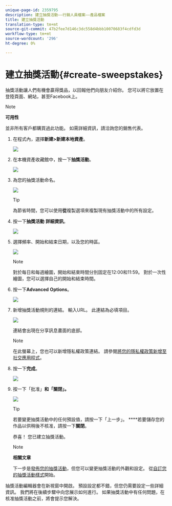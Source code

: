 ```yaml
---
unique-page-id: 2359795
description: 建立抽獎活動——行銷人員檔案——產品檔案
title: 建立抽獎活動
translation-type: tm+mt
source-git-commit: 47b2fee7d146c3dc558d4bbb10070683f4cdfd3d
workflow-type: tm+mt
source-wordcount: '296'
ht-degree: 0%

---
```



# 建立抽獎活動{#create-sweepstakes}

抽獎活動讓人們有機會贏得獎品，以回報他們向朋友介紹你。 您可以將它放置在登陸頁面、網站，甚至Facebook上。

>[!NOTE]
>
>**可用性**
>
>並非所有客戶都購買過此功能。 如需詳細資訊，請洽詢您的銷售代表。

1. 在程式內，選擇&#x200B;**新建>新建本地資產**。

   ![](assets/image2014-9-25-17-3a29-3a20.png)

1. 在本機資產收藏館中，按一下&#x200B;**抽獎活動**。

   ![](assets/image2014-9-25-17-3a29-3a31.png)

1. 為您的抽獎活動命名。

   ![](assets/image2014-9-25-17-3a29-3a50.png)

   >[!TIP]
   >
   >為節省時間，您可以使用&#x200B;**從**&#x200B;複製選項來複製現有抽獎活動中的所有設定。

1. 按一下&#x200B;**抽獎活動** **詳細資訊**。

   ![](assets/image2014-9-25-17-3a32-3a37.png)

1. 選擇頻率、開始和結束日期，以及您的時區。

   ![](assets/image2014-9-25-17-3a32-3a43.png)

   >[!NOTE]
   >
   >對於每日和每週繪圖，開始和結束時間分別固定在12:00和11:59。 對於一次性繪圖，您可以選擇自己的開始和結束時間。

1. 按一下&#x200B;**Advanced** **Options**。

   ![](assets/image2014-9-25-17-3a33-3a19.png)

1. 新增抽獎活動規則的連結。 輸入URL。 此連結為必填項目。

   ![](assets/image2014-9-25-17-3a33-3a30.png)

   連結會出現在分享訊息畫面的底部。

   >[!NOTE]
   >
   >在此螢幕上，您也可以新增隱私權政策連結。 請參閱[將您的隱私權政策新增至社交應用程式](../../../../product-docs/demand-generation/social/social-functions/add-your-privacy-policy-to-a-social-app.md)。

1. 按一下&#x200B;**完成**。

   ![](assets/image2014-9-25-17-3a34-3a2.png)

1. 按一下「批准」******和「關閉」**。****

   ![](assets/image2014-9-25-17-3a34-3a15.png)

   >[!TIP]
   >
   >若要變更抽獎活動中的任何預設值，請按一下「上一步」。 ****&#x200B;若要儲存您的作品以供稍後不核准，請按一下&#x200B;**關閉**。

   恭喜！ 您已建立抽獎活動。

   >[!NOTE]
   >
   >**相關文章**
   >
   >下一步是[發佈您的抽獎活動](publish-a-sweepstakes.md)，但您可以變更抽獎活動的外觀和設定。 從[自訂您的抽獎活動樣式](customize-sweepstakes-styles.md)開始。

抽獎活動編輯器會在新視窗中開啟。 預設設定都不錯，但您仍需要設定一些詳細資訊。 我們將在後續步驟中向您展示如何進行。                    如果抽獎活動中有任何問題，在核准抽獎活動之前，將會提示您解決。